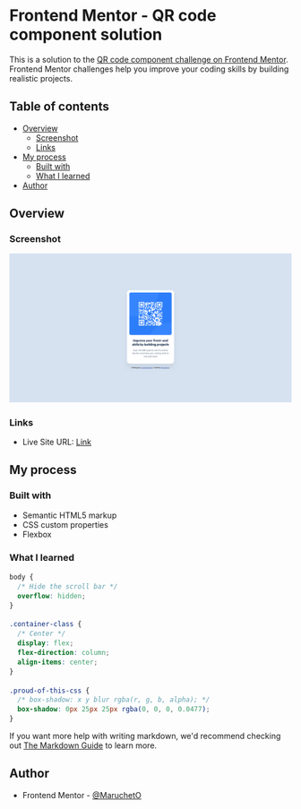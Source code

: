 # Frontend Mentor - QR code component solution

This is a solution to the [QR code component challenge on Frontend Mentor](https://www.frontendmentor.io/challenges/qr-code-component-iux_sIO_H). Frontend Mentor challenges help you improve your coding skills by building realistic projects. 

## Table of contents

- [Overview](#overview)
  - [Screenshot](#screenshot)
  - [Links](#links)
- [My process](#my-process)
  - [Built with](#built-with)
  - [What I learned](#what-i-learned)
- [Author](#author)

## Overview

### Screenshot

![Screenshot](./screenshot.jpg)

### Links

- Live Site URL: [Link](https://marucheto.github.io/QR-code-component/)


## My process

### Built with

- Semantic HTML5 markup
- CSS custom properties
- Flexbox

### What I learned

```CSS
body {
  /* Hide the scroll bar */
  overflow: hidden;
}

.container-class {
  /* Center */
  display: flex;
  flex-direction: column;
  align-items: center; 
}

.proud-of-this-css {
  /* box-shadow: x y blur rgba(r, g, b, alpha); */
  box-shadow: 0px 25px 25px rgba(0, 0, 0, 0.0477);
}
```

If you want more help with writing markdown, we'd recommend checking out [The Markdown Guide](https://www.markdownguide.org/) to learn more.

## Author

- Frontend Mentor - [@MaruchetO](https://www.frontendmentor.io/profile/MaruchetO)
